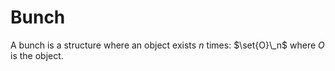 # Bunch

A bunch is a structure where an object exists $n$ times: $\set{O}\_n$ where $O$ is the object.
